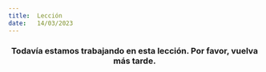 ```yaml
---
title:  Lección
date:   14/03/2023
---
```


### <center>Todavía estamos trabajando en esta lección. Por favor, vuelva más tarde.</center>